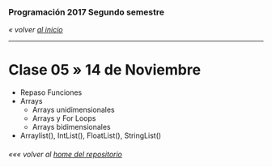 ### Programación 2017 Segundo semestre

*« volver [al inicio](https://github.com/sergiomajluf/Programacion-20172S1)*

------

# Clase 05 » 14 de Noviembre
* Repaso Funciones
* Arrays
  * Arrays unidimensionales
  * Arrays y For Loops
  * Arrays bidimensionales
* Arraylist(), IntList(), FloatList(), StringList()



###### *««« volver al [home del repositorio](https://github.com/sergiomajluf/Programacion-20172S1)*
